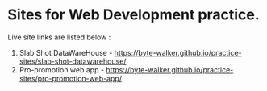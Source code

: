 # Sites for Web Development practice. 
Live site links are listed below :
1. Slab Shot DataWareHouse - https://byte-walker.github.io/practice-sites/slab-shot-datawarehouse/
2. Pro-promotion web app - https://byte-walker.github.io/practice-sites/pro-promotion-web-app/
